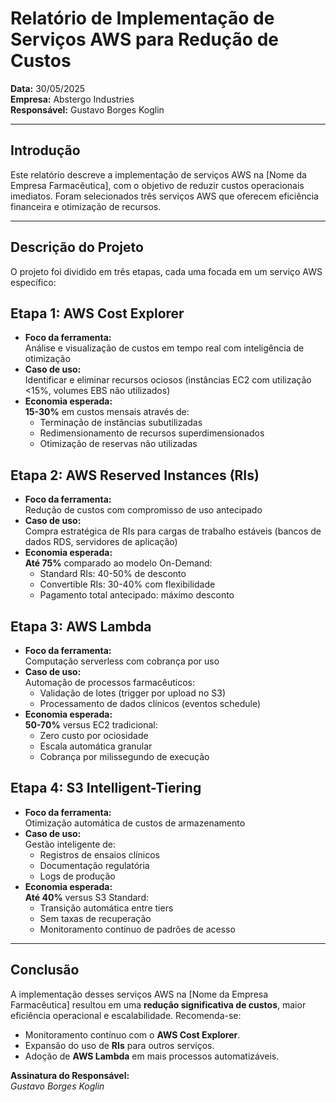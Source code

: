 # Relatório de Implementação de Serviços AWS para Redução de Custos  
**Data:** 30/05/2025  
**Empresa:** Abstergo Industries  
**Responsável:** Gustavo Borges Koglin

---

## Introdução  
Este relatório descreve a implementação de serviços AWS na [Nome da Empresa Farmacêutica], com o objetivo de reduzir custos operacionais imediatos. Foram selecionados três serviços AWS que oferecem eficiência financeira e otimização de recursos.  

---

## Descrição do Projeto  
O projeto foi dividido em três etapas, cada uma focada em um serviço AWS específico:  

## Etapa 1: AWS Cost Explorer
- **Foco da ferramenta:**  
  Análise e visualização de custos em tempo real com inteligência de otimização
- **Caso de uso:**  
  Identificar e eliminar recursos ociosos (instâncias EC2 com utilização <15%, volumes EBS não utilizados)
- **Economia esperada:**  
  **15-30%** em custos mensais através de:
  - Terminação de instâncias subutilizadas
  - Redimensionamento de recursos superdimensionados
  - Otimização de reservas não utilizadas

## Etapa 2: AWS Reserved Instances (RIs)
- **Foco da ferramenta:**  
  Redução de custos com compromisso de uso antecipado
- **Caso de uso:**  
  Compra estratégica de RIs para cargas de trabalho estáveis (bancos de dados RDS, servidores de aplicação)
- **Economia esperada:**  
  **Até 75%** comparado ao modelo On-Demand:
  - Standard RIs: 40-50% de desconto
  - Convertible RIs: 30-40% com flexibilidade
  - Pagamento total antecipado: máximo desconto

## Etapa 3: AWS Lambda
- **Foco da ferramenta:**  
  Computação serverless com cobrança por uso
- **Caso de uso:**  
  Automação de processos farmacêuticos:
  - Validação de lotes (trigger por upload no S3)
  - Processamento de dados clínicos (eventos schedule)
- **Economia esperada:**  
  **50-70%** versus EC2 tradicional:
  - Zero custo por ociosidade
  - Escala automática granular
  - Cobrança por milissegundo de execução

## Etapa 4: S3 Intelligent-Tiering
- **Foco da ferramenta:**  
  Otimização automática de custos de armazenamento
- **Caso de uso:**  
  Gestão inteligente de:
  - Registros de ensaios clínicos
  - Documentação regulatória
  - Logs de produção
- **Economia esperada:**  
  **Até 40%** versus S3 Standard:
  - Transição automática entre tiers
  - Sem taxas de recuperação
  - Monitoramento contínuo de padrões de acesso

---

## Conclusão  
A implementação desses serviços AWS na [Nome da Empresa Farmacêutica] resultou em uma **redução significativa de custos**, maior eficiência operacional e escalabilidade. Recomenda-se:  
- Monitoramento contínuo com o **AWS Cost Explorer**.  
- Expansão do uso de **RIs** para outros serviços.  
- Adoção de **AWS Lambda** em mais processos automatizáveis.  

**Assinatura do Responsável:**  
   *Gustavo Borges Koglin*